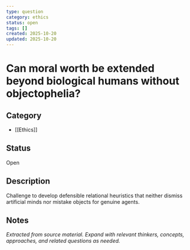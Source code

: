 ```yaml
---
type: question
category: ethics
status: open
tags: []
created: 2025-10-20
updated: 2025-10-20
---
```


# Can moral worth be extended beyond biological humans without objectophelia?

## Category

- [[Ethics]]

## Status

Open

## Description

Challenge to develop defensible relational heuristics that neither dismiss artificial minds nor mistake objects for genuine agents.

## Notes

*Extracted from source material. Expand with relevant thinkers, concepts, approaches, and related questions as needed.*
